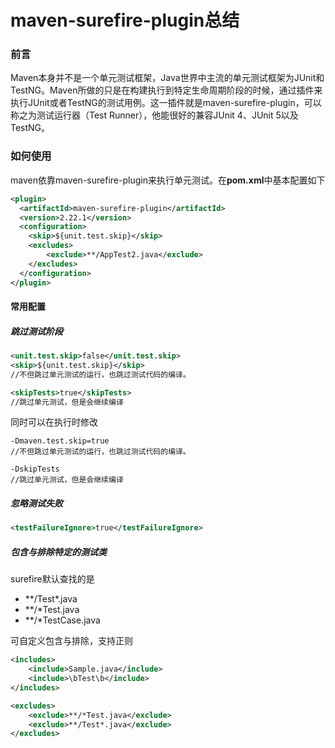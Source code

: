 # maven-surefire-plugin总结

###  前言

Maven本身并不是一个单元测试框架，Java世界中主流的单元测试框架为JUnit和TestNG。Maven所做的只是在构建执行到特定生命周期阶段的时候，通过插件来执行JUnit或者TestNG的测试用例。这一插件就是maven-surefire-plugin，可以称之为测试运行器（Test Runner），他能很好的兼容JUnit 4、JUnit 5以及TestNG。



### 如何使用

maven依靠maven-surefire-plugin来执行单元测试。在**pom.xml**中基本配置如下

```xml
<plugin>
  <artifactId>maven-surefire-plugin</artifactId>
  <version>2.22.1</version>
  <configuration>
    <skip>${unit.test.skip}</skip>
    <excludes>
    	<exclude>**/AppTest2.java</exclude>
    </excludes>
  </configuration>
</plugin>
```
#### 常用配置

##### 跳过测试阶段

```xml
<unit.test.skip>false</unit.test.skip>
<skip>${unit.test.skip}</skip>
//不但跳过单元测试的运行，也跳过测试代码的编译。

<skipTests>true</skipTests>
//跳过单元测试，但是会继续编译
```

同时可以在执行时修改

```
-Dmaven.test.skip=true
//不但跳过单元测试的运行，也跳过测试代码的编译。

-DskipTests
//跳过单元测试，但是会继续编译
```



##### 忽略测试失败 

```xml
<testFailureIgnore>true</testFailureIgnore> 
```



##### 包含与排除特定的测试类

surefire默认查找的是

+ \*\*/Test*.java
+ \*\*/*Test.java
+ \*\*/*TestCase.java

可自定义包含与排除，支持正则

```xml
<includes>
    <include>Sample.java</include>
    <include>\bTest\b</include>
</includes>
```

```xml
<excludes>
    <exclude>**/*Test.java</exclude>
    <exclude>**/Test*.java</exclude>
</excludes>
```




